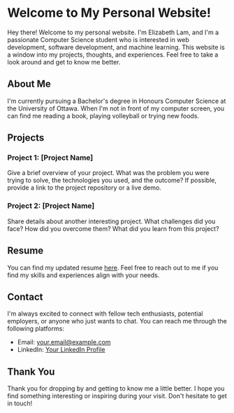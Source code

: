 # Welcome to My Personal Website!

Hey there! Welcome to my personal website. I'm Elizabeth Lam, and I'm a passionate Computer Science student who is interested in web development, software development, and machine learning. This website is a window into my projects, thoughts, and experiences. Feel free to take a look around and get to know me better.

## About Me

I'm currently pursuing a Bachelor's degree in Honours Computer Science at the University of Ottawa. When I'm not in front of my computer screen, you can find me reading a book, playing volleyball or trying new foods.

## Projects

### Project 1: [Project Name]

Give a brief overview of your project. What was the problem you were trying to solve, the technologies you used, and the outcome? If possible, provide a link to the project repository or a live demo.

### Project 2: [Project Name]

Share details about another interesting project. What challenges did you face? How did you overcome them? What did you learn from this project?

## Resume

You can find my updated resume [here](link-to-your-resume-pdf). Feel free to reach out to me if you find my skills and experiences align with your needs.

## Contact

I'm always excited to connect with fellow tech enthusiasts, potential employers, or anyone who just wants to chat. You can reach me through the following platforms:

- Email: [your.email@example.com](mailto:your.email@example.com)
- LinkedIn: [Your LinkedIn Profile](link-to-your-linkedin)

## Thank You

Thank you for dropping by and getting to know me a little better. I hope you find something interesting or inspiring during your visit. Don't hesitate to get in touch!
